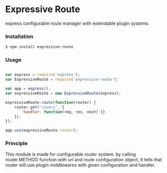 
# Expressive Route

express configurable route manager with extendable plugin systems

### Installation

```bash
$ npm install expressive-route
```

### Usage

```js

var express = require('express');
var ExpressiveRoute = require('expressive-route');

var app = express();
var expressiveRoute = new ExpressiveRoute(express);

expressiveRoute.route(function(router) {
	router.get('/users', {
		handler: function(req, res, next) {}
	});
});

app.use(expressiveRoute.router);

```

### Principle

This module is made for configurable router system.
by calling router.METHOD function with url and route configuration object,
It tells that router will use plugin middlewares with given configuration and handler.
